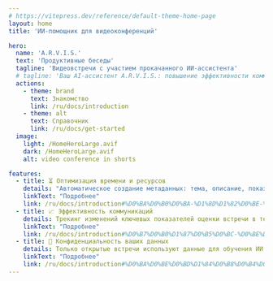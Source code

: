 ```yaml
---
# https://vitepress.dev/reference/default-theme-home-page
layout: home
title: 'ИИ-помощник для видеоконференций'

hero:
  name: 'A.R.V.I.S.'
  text: 'Продуктивные беседы'
  tagline: 'Видеовстречи с участием прокачанного ИИ-ассистента'
  # tagline: 'Ваш AI-ассистент A.R.V.I.S.: повышение эффективности коммуникации, оптимизируя время и ресурсы вашей команды.'
  actions:
    - theme: brand
      text: Знакомство
      link: /ru/docs/introduction
    - theme: alt
      text: Справочник
      link: /ru/docs/get-started
  image:
    light: /HomeHeroLarge.avif
    dark: /HomeHeroLarge.avif
    alt: video conference in shorts

features:
  - title: ⏳ Оптимизация времени и ресурсов
    details: "Автоматическое создание метаданных: тема, описание, показатели, повестка. Автофиксация итогов и договоренностей."
    linkText: "Подробнее"
    link: /ru/docs/introduction#%D0%BA%D0%B0%D0%BA-%D1%8D%D1%82%D0%BE-%D1%80%D0%B0%D0%B1%D0%BE%D1%82%D0%B0%D0%B5%D1%82.md
  - title: 📈 Эффективность коммуникаций
    details: Трекинг изменений ключевых показателей оценки встречи в течение встречи, а не после ее завершения.
    linkText: "Подробнее"
    link: /ru/docs/introduction#%D0%B7%D0%B0%D1%87%D0%B5%D0%BC-%D0%BE%D1%82%D0%BA%D0%B0%D0%B7%D1%8B%D0%B2%D0%B0%D1%82%D1%8C%D1%81%D1%8F-%D0%BE%D1%82-zoom.md
  - title: 🔐 Конфиденциальность ваших данных
    details: Только открытые встречи используют данные для обучения ИИ. В on-premise еще больше возможностей по защите данных. 
    linkText: "Подробнее"
    link: /ru/docs/introduction#%D0%BA%D0%BE%D0%BD%D1%84%D0%B8%D0%B4%D0%B5%D0%BD%D1%86%D0%B8%D0%B0%D0%BB%D1%8C%D0%BD%D0%BE%D1%81%D1%82%D1%8C-%D0%B2%D0%B0%D1%88%D0%B8%D1%85-%D0%B4%D0%B0%D0%BD%D0%BD%D1%8B%D1%85.md
---
```

